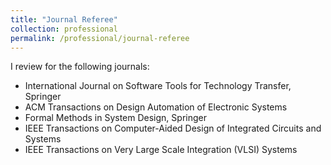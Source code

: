 ```yaml
---
title: "Journal Referee"
collection: professional
permalink: /professional/journal-referee
---
```


I review for the following journals:
- International Journal on Software Tools for Technology Transfer, Springer
- ACM Transactions on Design Automation of Electronic Systems
- Formal Methods in System Design, Springer
- IEEE Transactions on Computer-Aided Design of Integrated Circuits and Systems
- IEEE Transactions on Very Large Scale Integration (VLSI) Systems
